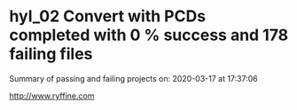 # hyl_02 Convert with PCDs completed with 0 % success and 178 failing files

Summary of passing and failing projects on: 2020-03-17 at 17:37:06

http://www.ryffine.com
